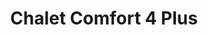 ---
layout: verhuur-item
title: Chalet Comfort 4 Plus
preview: 
    title: comfort 4+
    button:
        price: 409
    list:
        - theebuiltje
        - plus plus
        - extra plus
        - bruudruuster
---